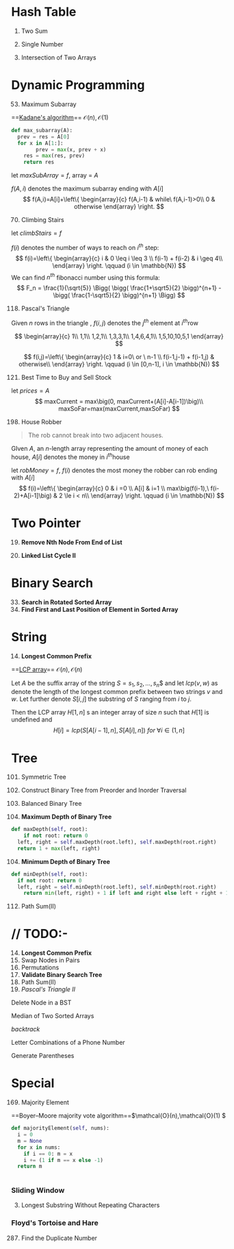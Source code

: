 # Hash Table

1. Two Sum

136. Single Number

349. Intersection of Two Arrays

# Dynamic Programming

53. Maximum Subarray

==[Kadane's algorithm](https://en.wikipedia.org/wiki/Maximum_subarray_problem)== $\mathcal{O}(n),\mathcal{O}(1) ​$

```python
def max_subarray(A):
  prev = res = A[0]
  for x in A[1:]:
		prev = max(x, prev + x)
    res = max(res, prev)
	return res
```



let $maxSubArray = f​$ , array = $A​$

$f(A,i)$ denotes the maximum subarray ending with $A[i]$
$$
f(A,i)=A[i]+\left\{
  \begin{array}{c}
    f(A,i-1) & while\ f(A,i-1)>0\\
    0 & otherwise
  \end{array}
\right.
$$

70. Climbing Stairs

let $climbStairs = f​$ 

$f(i)$ denotes the number of ways to reach on $i^{th}$ step:
$$
f(i)=\left\{
  \begin{array}{c}
  	i & 0 \leq i \leq 3 \\
    f(i-1) + f(i-2) & i \geq 4\\
  \end{array}
\right.
\qquad
(i \in \mathbb{N})
$$
We can find $n^{th}$ fibonacci number using this formula:
$$
F_n = \frac{1}{\sqrt{5}}
\Bigg(
	\bigg(
		\frac{1+\sqrt5}{2}
	\bigg)^{n+1}
	-
	\bigg(
		\frac{1-\sqrt5}{2}
	\bigg)^{n+1}
\Bigg)
$$

118. Pascal's Triangle

Given $n$ rows in the triangle , $f(i,j)$ denotes the  $j^{th}$ element at $i^{th}​$ row


$$
\begin{array}{c}
  1\\
  1,1\\
  1,2,1\\
  1,3,3,1\\
 	1,4,6,4,1\\
 	1,5,10,10,5,1
\end{array} 
$$

$$
f(i,j)=\left\{
  \begin{array}{c}
  	1 & i=0\ or \ n-1 \\
    f(i-1,j-1) + f(i-1,j) & otherwise\\
  \end{array}
\right.
\qquad
(i \in [0,n-1], i \in \mathbb{N})
$$

121. Best Time to Buy and Sell Stock

let $prices=A$
$$
maxCurrent = max\big(0, maxCurrent+(A[i]-A[i-1])\big)\\
maxSoFar=max(maxCurrent,maxSoFar)
$$

198. House Robber

> The rob cannot break into two adjacent houses.

GIven $A$, an $n$-length array representing the amount of money of each house, $A[i]$ denotes the money in $i^{th}​$ house

let $robMoney=f$, $f(i)$ denotes the most money the robber can rob ending with $A[i]$
$$
f(i)=\left\{
  \begin{array}{c}
  	0 & i =0 \\
  	A[i] & i=1 \\
    max\big(f(i-1),\ f(i-2)+A[i-1]\big) & 2 \le i < n\\
  \end{array}
\right.
\qquad
(i \in \mathbb{N})
$$


# Two Pointer

19. **Remove Nth Node From End of List**

142. **Linked List Cycle II**

# Binary Search

33. **Search in Rotated Sorted Array**
34. **Find First and Last Position of Element in Sorted Array**

# String

14. **Longest Common Prefix**

==[LCP array](<https://en.wikipedia.org/wiki/LCP_array>)== $\mathcal{O}(n),\mathcal{O}(n) ​$

Let $A$ be the suffix array of the string $S=s_1,s_2,…,s_n\$$ and let $lcp(v,w)$ as denote the length of the longest common prefix between two strings $v$ and $w$. Let further denote $S[i,j]$ the substring of $S$ ranging from $i$ to $j$.

Then the LCP array $H[1,n]$ s an integer array of size $n$ such that $H[1]$ is undefined and
$$
H[i]=lcp(S[A[i-1],n],S[A[i],n])\ for\ \forall i \in (1,n]
$$


# Tree

101. Symmetric Tree

105. Construct Binary Tree from Preorder and Inorder Traversal

110. Balanced Binary Tree

104. **Maximum Depth of Binary Tree**

```python
def maxDepth(self, root):
	if not root: return 0
  left, right = self.maxDepth(root.left), self.maxDepth(root.right)
  return 1 + max(left, right)
```

104. **Minimum Depth of Binary Tree**

```python
def minDepth(self, root):
  if not root: return 0
  left, right = self.minDepth(root.left), self.minDepth(root.right)
	return min(left, right) + 1 if left and right else left + right + 1
```

112. Path Sum(II)

# // TODO:-

14. **Longest Common Prefix**
15. Swap Nodes in Pairs
16. Permutations
17. **Validate Binary Search Tree**
18. Path Sum(II)
19. *Pascal's Triangle II*

Delete Node in a BST

Median of Two Sorted Arrays

*backtrack*

Letter Combinations of a Phone Number

Generate Parentheses

# Special

169. Majority Element

==Boyer–Moore majority vote algorithm==$\mathcal{O}(n),\mathcal{O}(1) $

```python
def majorityElement(self, nums):
  i = 0
  m = None
  for x in nums:
    if i == 0: m = x
    i += (1 if m == x else -1)
  return m
    
```

### Sliding Window

3. Longest Substring Without Repeating Characters

### Floyd's Tortoise and Hare

287. Find the Duplicate Number

